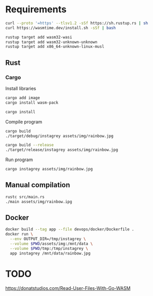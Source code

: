 # Requirements

```bash
curl --proto '=https' --tlsv1.2 -sSf https://sh.rustup.rs | sh
curl https://wasmtime.dev/install.sh -sSf | bash

rustup target add wasm32-wasi
rustup target add wasm32-unknown-unknown
rustup target add x86_64-unknown-linux-musl
```

## Rust

### Cargo

Install libraries

```bash
cargo add image
cargo install wasm-pack

cargo install
```

Compile program

```bash
cargo build
./target/debug/instagrey assets/img/rainbow.jpg

cargo build --release
./target/release/instagrey assets/img/rainbow.jpg
```

Run program

```bash
cargo instagrey assets/img/rainbow.jpg
```

## Manual compilation

```bash
rustc src/main.rs
./main assets/img/rainbow.ipg
```

## Docker

```bash
docker build --tag app --file devops/docker/Dockerfile .
docker run \
  --env OUTPUT_DIR=/tmp/instagrey \
  --volume $PWD/assets/img:/mnt/data \
  --volume $PWD/tmp:/tmp/instagrey \
  app instagrey /mnt/data/rainbow.jpg
```

# TODO

https://donatstudios.com/Read-User-Files-With-Go-WASM
